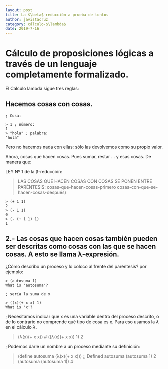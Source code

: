 ```yaml
---
layout: post
title: La $\beta$-reducción a prueba de tontos
author: javistacruz
category: cálculo-$\lambda$
date: 2019-7-16
---
```

# Cálculo de proposiciones lógicas a través de un lenguaje completamente formalizado.

El Cálculo lambda sigue tres reglas:

## Hacemos cosas con cosas.
```
; Cosa:

> 1 ; número:
1
> "hola" ; palabra:
"hola"
```
Pero no hacemos nada con ellas: sólo las devolvemos como su propio valor.

Ahora, cosas que hacen cosas. Pues sumar, restar ... y esas cosas. De manera que:

LEY Nº 1 de la β-reducción: 
>LAS COSAS QUE HACEN COSAS CON COSAS SE PONEN ENTRE PARÉNTESIS: 
> cosas-que-hacen-cosas-primero cosas-con-que-se-hacen-cosas-después)
```
> (+ 1 1)
2
> (- 1 1)
0
> (- (+ 1 1) 1)
1
```
## 2.- Las cosas que hacen cosas también pueden ser descritas como cosas con las que se hacen cosas. A esto se llama λ-expresión.

¿Cómo describo un proceso y lo coloco al frente del paréntesis? por ejemplo:
```
> (autosuma 1)
What is 'autosuma'? 

; sería la suma de x

> ((x)(+ x x) 1)
What is 'x'? 
```
; Necesitamos indicar que x es una variable dentro del proceso descrito, o de lo contrario no comprende qué tipo de cosa es x. Para eso usamos la $\lambda$ en el cálculo $\lambda$.

> (λ(x)(+ x x))
#<function>
> ((λ(x)(+ x x)) 1)
2

; Podemos darle un nombre a un proceso mediante su definición:

> (define autosuma (λ(x)(+ x x)))
;; Defined autosuma
> (autosuma 1)
2
> (autosuma (autosuma 1))
4
> 
